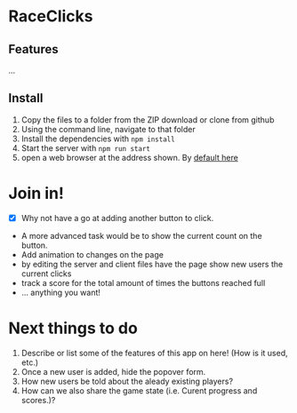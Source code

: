 # RaceClicks

## Features

...

## Install

1. Copy the files to a folder from the ZIP download or clone from github 
1. Using the command line, navigate to that folder
1. Install the dependencies with `npm install`
1. Start the server with `npm run start`
1. open a web browser at the address shown. By [default here](http://localhost:3000)

# Join in!

* [x] Why not have a go at adding another button to click.
* A more advanced task would be to show the current count on the button.
* Add animation to changes on the page
* by editing the server and client files have the page show new users the current clicks
* track a score for the total amount of times the buttons reached full
* ... anything you want!

# Next things to do

1. Describe or list some of the features of this app on here! (How is it used, etc.)
1. Once a new user is added, hide the popover form.
1. How new users be told about the aleady existing players?
1. How can we also share the game state (i.e. Curent progress and scores.)?
